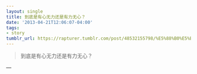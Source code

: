 ```yaml
---
layout: single
title: 到底是有心无力还是有力无心？
date: '2013-04-21T12:06:07-04:00'
tags:
- story
tumblr_url: https://rapturer.tumblr.com/post/48532155798/%E5%88%B0%E5%BA%95%E6%98%AF%E6%9C%89%E5%BF%83%E6%97%A0%E5%8A%9B%E8%BF%98%E6%98%AF%E6%9C%89%E5%8A%9B%E6%97%A0%E5%BF%83
---
```

> 到底是有心无力还是有力无心？

—
